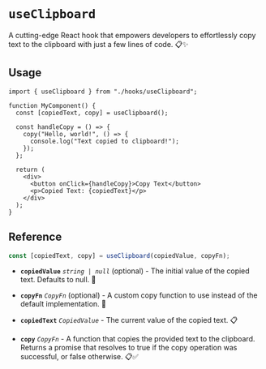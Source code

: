 # `useClipboard`

A cutting-edge React hook that empowers developers to effortlessly copy text to the clipboard with just a few lines of code. 📋✨

## Usage

```tsx
import { useClipboard } from "./hooks/useClipboard";

function MyComponent() {
  const [copiedText, copy] = useClipboard();

  const handleCopy = () => {
    copy("Hello, world!", () => {
      console.log("Text copied to clipboard!");
    });
  };

  return (
    <div>
      <button onClick={handleCopy}>Copy Text</button>
      <p>Copied Text: {copiedText}</p>
    </div>
  );
}
```

## Reference

```ts
const [copiedText, copy] = useClipboard(copiedValue, copyFn);
```

- **`copiedValue`** _`string | null`_ (optional) - The initial value of the copied text. Defaults to null. 📝

- **`copyFn`** _`CopyFn`_ (optional) - A custom copy function to use instead of the default implementation. 🔧

- **`copiedText`** _`CopiedValue`_ - The current value of the copied text. 📋

- **`copy`** _`CopyFn`_ - A function that copies the provided text to the clipboard. Returns a promise that resolves to true if the copy operation was successful, or false otherwise. 📋✅
